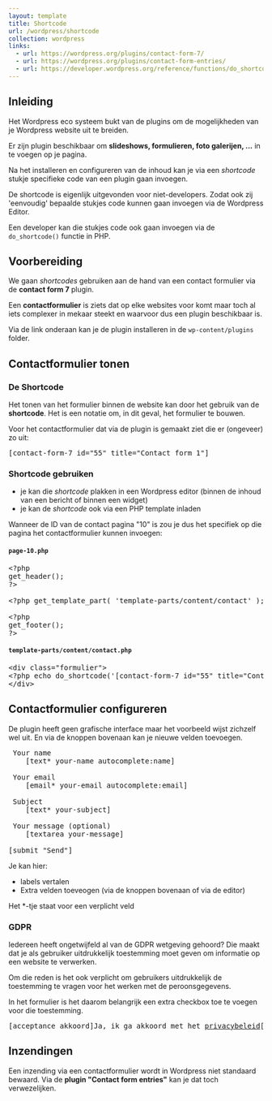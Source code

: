 ```yaml
---
layout: template
title: Shortcode
url: /wordpress/shortcode
collection: wordpress
links:
  - url: https://wordpress.org/plugins/contact-form-7/
  - url: https://wordpress.org/plugins/contact-form-entries/
  - url: https://developer.wordpress.org/reference/functions/do_shortcode/
---
```


## Inleiding

Het Wordpress eco systeem bukt van de plugins om de mogelijkheden van je Wordpress website uit te breiden. 

Er zijn plugin beschikbaar om <strong>slideshows, formulieren, foto galerijen, ...</strong> in te voegen op je pagina.

Na het installeren en configureren van de inhoud kan je via een <em>shortcode</em> stukje specifieke code van een plugin gaan invoegen. 

De shortcode is eigenlijk uitgevonden voor niet-developers. Zodat ook zij 'eenvoudig' bepaalde stukjes code kunnen gaan invoegen via de Wordpress Editor.

Een developer kan die stukjes code ook gaan invoegen via de <code>do_shortcode()</code> functie in PHP.

## Voorbereiding

We gaan <em>shortcodes</em> gebruiken aan de hand van een contact formulier via de <strong>contact form 7</strong> plugin.

Een <strong>contactformulier</strong> is ziets dat op elke websites voor komt maar toch al iets complexer in mekaar steekt en waarvoor dus een plugin beschikbaar is. 

Via de link onderaan kan je de plugin installeren in de <code>wp-content/plugins</code> folder.

## Contactformulier tonen

### De Shortcode

Het tonen van het formulier binnen de website kan door het gebruik van de <strong>shortcode</strong>. Het is een notatie om, in dit geval, het formulier te bouwen. 

Voor het contactformulier dat via de plugin is gemaakt ziet die er (ongeveer) zo uit:
<pre>
[contact-form-7 id="55" title="Contact form 1"]
</pre>

### Shortcode gebruiken
- je kan die <em>shortcode</em> plakken in een Wordpress editor (binnen de inhoud van een bericht of binnen een widget)
- je kan de  <em>shortcode</em> ook via een PHP template inladen

Wanneer de ID van de contact pagina "10" is zou je dus het specifiek op die pagina het contactformulier kunnen invoegen:

#### <code>page-10.php</code>

<pre>
&lt;?php
get_header();
?&gt;

&lt;?php get_template_part( 'template-parts/content/contact' ); ?&gt;

&lt;?php
get_footer();
?&gt;
</pre>

#### <code>template-parts/content/contact.php</code>

<pre>
&lt;div class="formulier"&gt;
&lt;?php echo do_shortcode('[contact-form-7 id="55" title="Contact form 1"]'); ?&gt;
&lt;/div&gt;
</pre>

## Contactformulier configureren
De plugin heeft geen grafische interface maar het voorbeeld wijst zichzelf wel uit. En via de knoppen bovenaan kan je nieuwe velden toevoegen.

<pre>
<label> Your name
    [text* your-name autocomplete:name] </label>

<label> Your email
    [email* your-email autocomplete:email] </label>

<label> Subject
    [text* your-subject] </label>

<label> Your message (optional)
    [textarea your-message] </label>

[submit "Send"]
</pre>

Je kan hier:
- labels vertalen
- Extra velden toeveogen (via de knoppen bovenaan of via de editor)

Het *-tje staat voor een verplicht veld

### GDPR

Iedereen heeft ongetwijfeld al van de GDPR wetgeving gehoord? Die maakt dat je als gebruiker uitdrukkelijk toestemming moet geven om informatie op een website te verwerken.

Om die reden is het ook verplicht om gebruikers uitdrukkelijk de toestemming te vragen voor het werken met de peroonsgegevens. 

In het formulier is het daarom belangrijk een extra checkbox toe te voegen voor die toestemming.

<pre>
[acceptance akkoord]Ja, ik ga akkoord met het <a href="#">privacybeleid</a>[/acceptance]
</pre>

## Inzendingen
Een inzending via een contactformulier wordt in Wordpress niet standaard bewaard. Via de <strong>plugin "Contact form entries"</strong> kan je dat toch verwezelijken.
